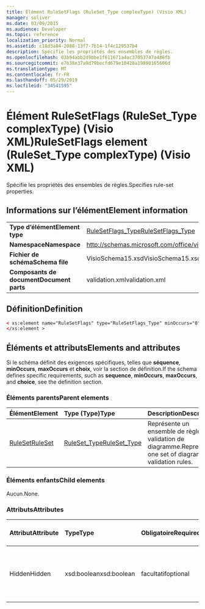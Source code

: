 ```yaml
---
title: Élément RuleSetFlags (RuleSet_Type complexType) (Visio XML)
manager: soliver
ms.date: 03/09/2015
ms.audience: Developer
ms.topic: reference
localization_priority: Normal
ms.assetid: c18d3a84-2088-13f7-7b14-1f4c129537b4
description: Spécifie les propriétés des ensembles de règles.
ms.openlocfilehash: 03b94abb2d9bbe1f611671a4ac37053747a486fb
ms.sourcegitcommit: e7b38e37a9d79becfd679e10420a19890165606d
ms.translationtype: MT
ms.contentlocale: fr-FR
ms.lasthandoff: 05/29/2019
ms.locfileid: "34541595"
---
```

# <a name="rulesetflags-element-ruleset_type-complextype-visio-xml"></a><span data-ttu-id="8d828-103">Élément RuleSetFlags (RuleSet_Type complexType) (Visio XML)</span><span class="sxs-lookup"><span data-stu-id="8d828-103">RuleSetFlags element (RuleSet_Type complexType) (Visio XML)</span></span>

<span data-ttu-id="8d828-104">Spécifie les propriétés des ensembles de règles.</span><span class="sxs-lookup"><span data-stu-id="8d828-104">Specifies rule-set properties.</span></span>
  
## <a name="element-information"></a><span data-ttu-id="8d828-105">Informations sur l’élément</span><span class="sxs-lookup"><span data-stu-id="8d828-105">Element information</span></span>

|||
|:-----|:-----|
|<span data-ttu-id="8d828-106">**Type d’élément**</span><span class="sxs-lookup"><span data-stu-id="8d828-106">**Element type**</span></span> <br/> |[<span data-ttu-id="8d828-107">RuleSetFlags_Type</span><span class="sxs-lookup"><span data-stu-id="8d828-107">RuleSetFlags_Type</span></span>](rulesetflags_type-complextypevisio-xml.md) <br/> |
|<span data-ttu-id="8d828-108">**Namespace**</span><span class="sxs-lookup"><span data-stu-id="8d828-108">**Namespace**</span></span> <br/> |http://schemas.microsoft.com/office/visio/2012/main  <br/> |
|<span data-ttu-id="8d828-109">**Fichier de schéma**</span><span class="sxs-lookup"><span data-stu-id="8d828-109">**Schema file**</span></span> <br/> |<span data-ttu-id="8d828-110">VisioSchema15.xsd</span><span class="sxs-lookup"><span data-stu-id="8d828-110">VisioSchema15.xsd</span></span>  <br/> |
|<span data-ttu-id="8d828-111">**Composants de document**</span><span class="sxs-lookup"><span data-stu-id="8d828-111">**Document parts**</span></span> <br/> |<span data-ttu-id="8d828-112">validation.xml</span><span class="sxs-lookup"><span data-stu-id="8d828-112">validation.xml</span></span>  <br/> |
   
## <a name="definition"></a><span data-ttu-id="8d828-113">Définition</span><span class="sxs-lookup"><span data-stu-id="8d828-113">Definition</span></span>

```XML
< xs:element name="RuleSetFlags" type="RuleSetFlags_Type" minOccurs="0" maxOccurs="1" >
</xs:element >
```

## <a name="elements-and-attributes"></a><span data-ttu-id="8d828-114">Éléments et attributs</span><span class="sxs-lookup"><span data-stu-id="8d828-114">Elements and attributes</span></span>

<span data-ttu-id="8d828-115">Si le schéma définit des exigences spécifiques, telles que **séquence**, **minOccurs**, **maxOccurs** et **choix**, voir la section de définition.</span><span class="sxs-lookup"><span data-stu-id="8d828-115">If the schema defines specific requirements, such as **sequence**, **minOccurs**, **maxOccurs**, and **choice**, see the definition section.</span></span> 
  
### <a name="parent-elements"></a><span data-ttu-id="8d828-116">Éléments parents</span><span class="sxs-lookup"><span data-stu-id="8d828-116">Parent elements</span></span>

|<span data-ttu-id="8d828-117">**Élément**</span><span class="sxs-lookup"><span data-stu-id="8d828-117">**Element**</span></span>|<span data-ttu-id="8d828-118">**Type (Type)**</span><span class="sxs-lookup"><span data-stu-id="8d828-118">**Type**</span></span>|<span data-ttu-id="8d828-119">**Description**</span><span class="sxs-lookup"><span data-stu-id="8d828-119">**Description**</span></span>|
|:-----|:-----|:-----|
|[<span data-ttu-id="8d828-120">RuleSet</span><span class="sxs-lookup"><span data-stu-id="8d828-120">RuleSet</span></span>](ruleset-element-rulesets_type-complextypevisio-xml.md) <br/> |[<span data-ttu-id="8d828-121">RuleSet_Type</span><span class="sxs-lookup"><span data-stu-id="8d828-121">RuleSet_Type</span></span>](ruleset_type-complextypevisio-xml.md) <br/> |<span data-ttu-id="8d828-122">Représente un ensemble de règles de validation de diagramme.</span><span class="sxs-lookup"><span data-stu-id="8d828-122">Represents one set of diagram-validation rules.</span></span>  <br/> |
   
### <a name="child-elements"></a><span data-ttu-id="8d828-123">Éléments enfants</span><span class="sxs-lookup"><span data-stu-id="8d828-123">Child elements</span></span>

<span data-ttu-id="8d828-124">Aucun.</span><span class="sxs-lookup"><span data-stu-id="8d828-124">None.</span></span>
  
### <a name="attributes"></a><span data-ttu-id="8d828-125">Attributs</span><span class="sxs-lookup"><span data-stu-id="8d828-125">Attributes</span></span>

|<span data-ttu-id="8d828-126">**Attribut**</span><span class="sxs-lookup"><span data-stu-id="8d828-126">**Attribute**</span></span>|<span data-ttu-id="8d828-127">**Type**</span><span class="sxs-lookup"><span data-stu-id="8d828-127">**Type**</span></span>|<span data-ttu-id="8d828-128">**Obligatoire**</span><span class="sxs-lookup"><span data-stu-id="8d828-128">**Required**</span></span>|<span data-ttu-id="8d828-129">**Description**</span><span class="sxs-lookup"><span data-stu-id="8d828-129">**Description**</span></span>|<span data-ttu-id="8d828-130">**Valeurs possibles**</span><span class="sxs-lookup"><span data-stu-id="8d828-130">**Possible values**</span></span>|
|:-----|:-----|:-----|:-----|:-----|
|<span data-ttu-id="8d828-131">Hidden</span><span class="sxs-lookup"><span data-stu-id="8d828-131">Hidden</span></span>  <br/> |<span data-ttu-id="8d828-132">xsd:boolean</span><span class="sxs-lookup"><span data-stu-id="8d828-132">xsd:boolean</span></span>  <br/> |<span data-ttu-id="8d828-133">facultatif</span><span class="sxs-lookup"><span data-stu-id="8d828-133">optional</span></span>  <br/> |<span data-ttu-id="8d828-134">Spécifie si l’ensemble de règles apparaît dans la liste Règles à vérifier.</span><span class="sxs-lookup"><span data-stu-id="8d828-134">Specifies whether the rule set appears in the Rules to Check list.</span></span>  <br/> |<span data-ttu-id="8d828-135">Valeurs du type xsd:boolean.</span><span class="sxs-lookup"><span data-stu-id="8d828-135">Values of the xsd:boolean type.</span></span>  <br/> |
   

